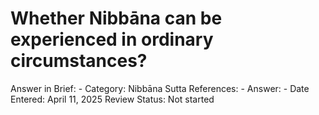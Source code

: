 # Whether Nibbāna can be experienced in ordinary circumstances?

Answer in Brief: -
 Category: Nibbāna
Sutta References: -
Answer: -
Date Entered: April 11, 2025
Review Status: Not started